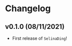 # Changelog

<!--next-version-placeholder-->

## v0.1.0 (08/11/2021)

- First release of `SelinaDing`!